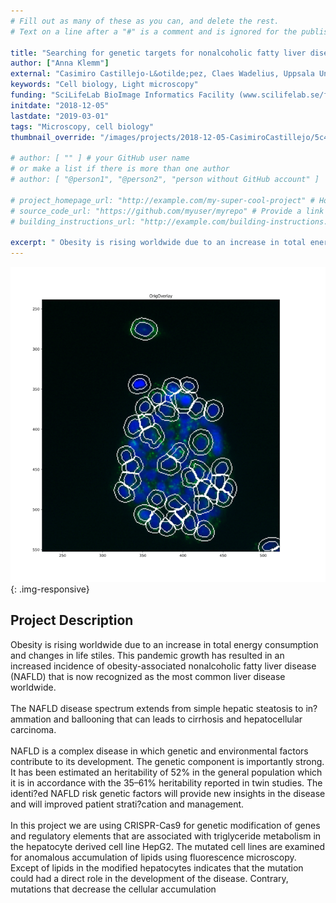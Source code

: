 ```yaml
---
# Fill out as many of these as you can, and delete the rest.
# Text on a line after a "#" is a comment and is ignored for the published page.

title: "Searching for genetic targets for nonalcoholic fatty liver disease (NAFLD) and related diseases"
author: ["Anna Klemm"]
external: "Casimiro Castillejo-L&otilde;pez, Claes Wadelius, Uppsala University"
keywords: "Cell biology, Light microscopy"
funding: "SciLifeLab BioImage Informatics Facility (www.scilifelab.se/facilities/bioimage-informatics)"
initdate: "2018-12-05"
lastdate: "2019-03-01"
tags: "Microscopy, cell biology"
thumbnail_override: "/images/projects/2018-12-05-CasimiroCastillejo/5c4b257d132bb.png"

# author: [ "" ] # your GitHub user name
# or make a list if there is more than one author
# author: [ "@person1", "@person2", "person without GitHub account" ]

# project_homepage_url: "http://example.com/my-super-cool-project" # Homepage for this project
# source_code_url: "https://github.com/myuser/myrepo" # Provide a link to your code
# building_instructions_url: "http://example.com/building-instructions.pdf" # how to build the model out of LEGO (*not* how to build the source code)

excerpt: " Obesity is rising worldwide due to an increase in total energy consumption and changes in life stiles. This pandemic growth has resulted in an increased incidence of obesity-associated nonalcoholic f..."
---
```


![Searching for genetic targets for nonalcoholic fatty liver disease (NAFLD) and related diseases](/images/projects/2018-12-05-CasimiroCastillejo/5c4b257d132bb.png){: .img-responsive}
## Project Description
 Obesity is rising worldwide due to an increase in total energy consumption and changes in life stiles. This pandemic growth has resulted in an increased incidence of obesity-associated nonalcoholic fatty liver disease (NAFLD) that is now recognized as the most common liver disease worldwide. <br/><br/>The NAFLD disease spectrum extends from simple hepatic steatosis to in?ammation and ballooning that can leads to cirrhosis and hepatocellular carcinoma.<br/><br/>NAFLD is a complex disease in which genetic and environmental factors contribute to its development. The genetic component is importantly strong. It has been estimated an heritability of 52% in the general population which it is in accordance with the 35&ndash;61% heritability reported in twin studies. The identi?ed NAFLD risk genetic factors will provide new insights in the disease and will improved patient strati?cation and management.<br/><br/>In this project we are using CRISPR-Cas9 for genetic modification of genes and regulatory elements that are associated with triglyceride metabolism in the hepatocyte derived cell line HepG2. The mutated cell lines are examined for anomalous accumulation of lipids using fluorescence microscopy. Except of lipids in the modified hepatocytes indicates that the mutation could had a direct role in the development of the disease. Contrary, mutations that decrease the cellular accumulation 
